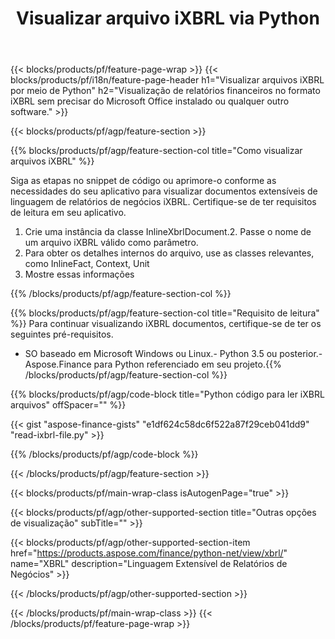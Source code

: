 ﻿---
title: Visualizar arquivo iXBRL via Python
description: Código de amostra para visualização de arquivo iXBRL. Use o código de exemplo API para visualizar arquivos iXBRL em lote em aplicativos baseados em Python. 
url: /pt/python-net/view/ixbrl/
family: finance
platformtag: python
feature: view
informat: iXBRL
outformat: 
otherformats: 
---
{{< blocks/products/pf/feature-page-wrap >}}
{{< blocks/products/pf/i18n/feature-page-header h1="Visualizar arquivos iXBRL por meio de Python" h2="Visualização de relatórios financeiros no formato iXBRL sem precisar do Microsoft Office instalado ou qualquer outro software." >}}

{{< blocks/products/pf/agp/feature-section >}}

{{% blocks/products/pf/agp/feature-section-col title="Como visualizar arquivos iXBRL" %}}

Siga as etapas no snippet de código ou aprimore-o conforme as necessidades do seu aplicativo para visualizar documentos extensíveis de linguagem de relatórios de negócios iXBRL. Certifique-se de ter requisitos de leitura em seu aplicativo.

1. Crie uma instância da classe InlineXbrlDocument.2. Passe o nome de um arquivo iXBRL válido como parâmetro.
3. Para obter os detalhes internos do arquivo, use as classes relevantes, como InlineFact, Context, Unit
4. Mostre essas informações

{{% /blocks/products/pf/agp/feature-section-col %}}

{{% blocks/products/pf/agp/feature-section-col title="Requisito de leitura" %}}
Para continuar visualizando iXBRL documentos, certifique-se de ter os seguintes pré-requisitos. 
- SO baseado em Microsoft Windows ou Linux.- Python 3.5 ou posterior.- Aspose.Finance para Python referenciado em seu projeto.{{% /blocks/products/pf/agp/feature-section-col %}}

{{% blocks/products/pf/agp/code-block title="Python código para ler iXBRL arquivos" offSpacer="" %}}

{{< gist "aspose-finance-gists" "e1df624c58dc6f522a87f29ceb041dd9" "read-ixbrl-file.py" >}}

{{% /blocks/products/pf/agp/code-block %}}

{{< /blocks/products/pf/agp/feature-section >}}

{{< blocks/products/pf/main-wrap-class isAutogenPage="true" >}}

{{< blocks/products/pf/agp/other-supported-section title="Outras opções de visualização" subTitle="" >}}

{{< blocks/products/pf/agp/other-supported-section-item href="https://products.aspose.com/finance/python-net/view/xbrl/" name="XBRL" description="Linguagem Extensível de Relatórios de Negócios" >}}

{{< /blocks/products/pf/agp/other-supported-section >}}

{{< /blocks/products/pf/main-wrap-class >}}
{{< /blocks/products/pf/feature-page-wrap >}}